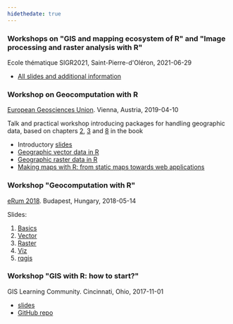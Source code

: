```yaml
---
hidethedate: true
---
```


### Workshops on "GIS and mapping ecosystem of R" and "Image processing and raster analysis with R"
Ecole thématique SIGR2021, Saint-Pierre-d'Oléron, 2021-06-29

- [All slides and additional information](https://nowosad.github.io/SIGR2021/)

### Workshop on Geocomputation with R 
[European Geosciences Union](https://www.egu2019.eu/). Vienna, Austria, 2019-04-10

Talk and practical workshop introducing packages for handling geographic data, based on chapters [2](https://geocompr.robinlovelace.net/spatial-class.html), [3](https://geocompr.robinlovelace.net/attr.html#exercises-1) and [8](http://geocompr.robinlovelace.net/adv-map.html) in the book

- Introductory [slides](https://geocompr.github.io/presentations/01_intro.html)
- [Geographic vector data in R](https://geocompr.github.io/presentations/02_vector.html#1)
- [Geographic raster data in R](https://geocompr.github.io/presentations/03_raster.html#1)
- [Making maps with R: from static maps towards web applications](https://geocompr.github.io/presentations/04_viz.html#1)

### Workshop "Geocomputation with R" 
[eRum 2018](https://2018.erum.io/). Budapest, Hungary, 2018-05-14

Slides:

1. [Basics](erum2018/01_basics.html)
1. [Vector](erum2018/02_vector.html)
1. [Raster](erum2018/03_raster.html)
1. [Viz](erum2018/04_viz.html)
1. [rqgis](erum2018/05_rqgis.html)

### Workshop "GIS with R: how to start?"
GIS Learning Community. Cincinnati, Ohio, 2017-11-01

- [slides](https://cdn.rawgit.com/Nowosad/gis_with_r_how_to_start/aea08f46/gis_with_r_start.html)
- [GitHub repo](https://github.com/Nowosad/gis_with_r_how_to_start/)